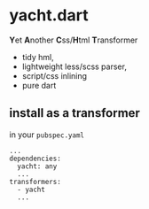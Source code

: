 # yacht.dart

**Y**et **A**nother **C**ss/**H**tml **T**ransformer

* tidy hml,
* lightweight less/scss parser,
* script/css inlining
* pure dart

## install as a transformer

in your `pubspec.yaml`

````
...
dependencies:
  yacht: any
  ...
transformers:
  - yacht
  ...
````

````
````

